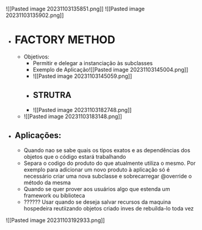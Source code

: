 ![[Pasted image 20231103135851.png]]
![[Pasted image 20231103135902.png]]

- # FACTORY METHOD
	- Objetivos:
		- Permitir e delegar a instanciação às subclasses
		- Exemplo de Aplicação![[Pasted image 20231103145004.png]]
		- ![[Pasted image 20231103145059.png]]
		- ## STRUTRA
		- ![[Pasted image 20231103182748.png]]
	- ![[Pasted image 20231103183148.png]]

- ## Aplicações:
	- Quando nao se sabe quais os tipos exatos e as dependências dos objetos que o código estará trabalhando
	- Separa o codigo do produto do que atualmente utiliza o mesmo. Por exemplo para adicionar um novo produto à aplicação só é necessário criar uma nova subclasse e sobrecarregar @override o método da mesma
	- Quando se quer prover aos usuários algo que estenda um framework ou biblioteca
	- ?????? Usar quando se deseja salvar recursos da maquina hospedeira reutiizando objetos criado inves de rebuilda-lo toda vez

![[Pasted image 20231103192933.png]]